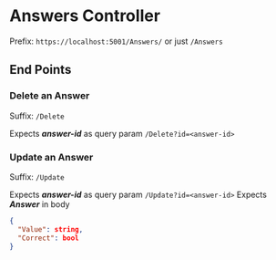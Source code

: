 # Answers Controller

Prefix: `https://localhost:5001/Answers/` or just `/Answers`

## End Points

### Delete an Answer

Suffix: `/Delete`

Expects **_answer-id_** as query param `/Delete?id=<answer-id>`

### Update an Answer

Suffix: `/Update`

Expects **_answer-id_** as query param `/Update?id=<answer-id>`
Expects **_Answer_** in body

```json
{
  "Value": string,
  "Correct": bool
}
```
